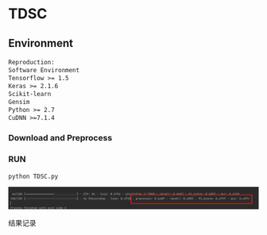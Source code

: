 # TDSC

## Environment
```shell
Reproduction:
Software Environment
Tensorflow >= 1.5
Keras >= 2.1.6
Scikit-learn
Gensim
Python >= 2.7
CuDNN >=7.1.4
```
### Download and Preprocess


### RUN

```shell
python TDSC.py
```

![img.png](img.png)

结果记录

